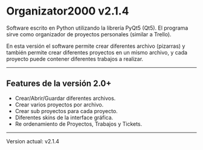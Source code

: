 # Organizator2000 v2.1.4
Software escrito en Python utilizando la librería PyQt5 (Qt5).</b>
El programa sirve como organizador de proyectos personales (similar a Trello).</b></b>

En esta versión el software permite crear diferentes archivo (pizarras) y también permite crear diferentes proyectos en un mismo archivo, y cada proyecto puede contener diferentes trabajos a realizar.</b></b>

---------------------------
Features de la versión 2.0+
---------------------------
- Crear/Abrir/Guardar diferentes archivos.</b>
- Crear varios proyectos por archivo.</b>
- Crear sub proyectos para cada proyecto.</b>
- Diferentes skins de la interface gráfica.</b>
- Re ordenamiento de Proyectos, Trabajos y Tickets.</b></b>

------------------------
Version actual: v2.1.4